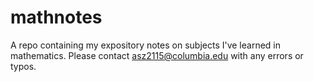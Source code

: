 # mathnotes
A repo containing my expository notes on subjects I've learned in mathematics.
Please contact asz2115@columbia.edu with any errors or typos.
